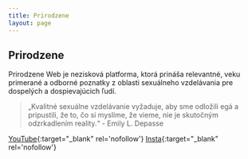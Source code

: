 ```yaml
---
title: Prirodzene
layout: page
---
```


## Prirodzene

Prirodzene Web je nezisková platforma, ktorá prináša relevantné, veku primerané a odborné poznatky z oblasti sexuálneho vzdelávania pre dospelých a dospievajúcich ľudí.

>„Kvalitné sexuálne vzdelávanie vyžaduje, aby sme odložili egá a pripustili, že to, čo si myslíme, že vieme, nie je skutočným odzrkadlením reality.“ - Emily L. Depasse

[YouTube](https://www.youtube.com/channel/UCCe5FEsSXyQUtj_rd85n1dA){:target="_blank" rel='nofollow'}
[Insta](https://www.instagram.com/prirodzeneweb/){:target="_blank" rel='nofollow'}


